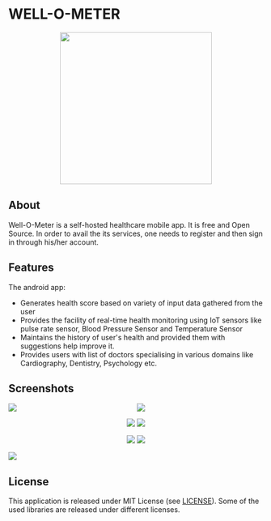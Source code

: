 # WELL-O-METER
<kbd>
<p align="center">
   <img src="https://github.com/skmodi649/Wellness_meter/assets/76468931/80b579d4-5f97-4db1-9da4-3b1b068cba72.png" width="300" height="300">
</p>
</kbd>

## About
Well-O-Meter is a self-hosted healthcare mobile app. It is free and Open Source. In order to avail the its services, one needs to register and then sign in through his/her account.

## Features
The android app:<br>
- Generates health score based on variety of input data gathered from the user
- Provides the facility of real-time health monitoring using IoT sensors like pulse rate sensor, Blood Pressure Sensor and Temperature Sensor
- Maintains the history of user's health and provided them with suggestions help improve it. 
- Provides users with list of doctors specialising in various domains like Cardiography, Dentistry, Psychology etc. 

## Screenshots
<p align="center">
   <img src="https://github.com/skmodi649/Wellness_meter/assets/76468931/ef2e2d78-d76b-4446-b587-ae406e1aceb8.png" align="left">
   <img src="https://github.com/skmodi649/Wellness_meter/assets/76468931/55bfede3-8860-463b-83a1-3a03d34b317a.png">
</p>

<p align="center">
   <img src="https://github.com/skmodi649/Wellness_meter/assets/76468931/50f115c6-4f82-45d6-8f5b-0bbe995a6964.png" align"left">
  <img src="https://github.com/skmodi649/Wellness_meter/assets/76468931/df3ab942-c239-488d-82d9-1f02fb51de14.png">
</p>

<p align="center">
   <img src="https://github.com/skmodi649/Wellness_meter/assets/76468931/40bee4a8-23b4-4159-b28b-7647c4faf478.png">
   <img src="https://github.com/skmodi649/Wellness_meter/assets/76468931/60f1d2f7-1f0f-47d2-a312-1cfc524bf2f3.png" align"left">
</p>

<img src="https://github.com/skmodi649/Wellness_meter/assets/76468931/a4073580-818b-4c28-8b46-edee7129cb5a.png">

## License

This application is released under MIT License (see [LICENSE](LICENSE)).
Some of the used libraries are released under different licenses.
